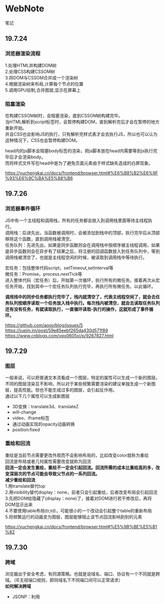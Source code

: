 # WebNote
笔记

## 19.7.24  
### 浏览器渲染流程  
1.处理HTML并构建DOM树  
2.处理CSS构建CSSOM树  
3.将DOM与CSSOM合并成一个渲染树  
4.根据渲染树来布局,计算每个节点的位置  
5.调用GPU绘制,合并图层,显示在屏幕上  
   
### 阻塞渲染  
在构建CSSOM树时，会阻塞渲染，直到CSSOM树构建完毕。  
当HTML解析到script标签时，会暂停构建DOM，直到解析完后才会在暂停的地方重新开始。  
并且CSS也会影响JS的执行，只有解析完样式表才会去执行JS，所以也可以认为这种情况下，CSS也会暂停构建DOM。  

head内的js脚本会阻塞body标签的渲染，把js脚本放在head内需要等到js执行完毕后才会渲染body。  
而将样式文件写在head中是为了避免页面元素由于样式缺失造成的白屏现象。  

https://yuchengkai.cn/docs/frontend/browser.html#%E6%B8%B2%E6%9F%93%E6%9C%BA%E5%88%B6

## 19.7.26
### 浏览器事件循环
JS中有一个主线程和调用栈，所有的任务都会放入到调用栈里面等待主线程执行。  
调用栈：后进先出，当函数被调用时，会被添加到栈中的顶部，执行完毕后从顶部移除这个函数，直到调用栈被清空。   
任务队列：先进先出，如果是同步函数则会在调用栈中按顺序被主线程调用，如果是异步函数则会在异步有了结果之后，将注册的回调函数放入到任务队列中，等到调用栈被清空了，也就是主线程空闲的时候，被读取到调用栈中等待执行。   

宏任务：包括整体代码script，setTimeout,setInterval等   
微任务：Promise，process.nextTick等   
进入整体代码（宏任务）后，开始第一次循环，执行所有的微任务。接着再次从宏任务开始，找到其中一个宏任务队列执行完毕，再执行所有微任务。以此循环。

**调用栈中的同步任务都执行完毕了，栈内就清空了，代表主线程空闲了，就会去任务队列按顺序读取一个任务放入栈中执行。每次栈内被清空，就会去读取任务队列还有没有任务，有就读取执行，一直循环读取-执行的操作，这就形成了事件循环。**

https://github.com/aooy/blog/issues/5   
https://juejin.im/post/59e85eebf265da430d571f89   
https://www.cnblogs.com/yqx0605xi/p/9267827.html

## 19.7.29
### 图层
一般来说，可以把普通文本流看成一个图层，特定的属性可以生成一个新的图层。不同的图层渲染互不影响，所以对于某些频繁需要渲染的建议单独生成一个新图层，提高性能。但也不能生成过多的图层，会引起反作用。     
通过以下几个属性可以生成新图层  
* 3D变换：translate3d、translateZ
* will-change
* video、iframe标签
* 通过动画实现的opacity动画转换
* position:fixed

### 重绘和回流
重绘是当前节点需要更改外观而不会影响布局的，比如改变color就称为重绘   
回流是布局或者几何属性需要改变就称为回流   
**回流一定会发生重绘，重绘不一定会引起回流。回流所需的成本比重绘高的多，改变深层次的节点可能会导致父节点的一系列回流。**  
**减少重绘和回流**  
1.用translate替代top  
2.用visibility替代display：none，前者只会引起重绘，后者改变布局会引起回流      
3.先把DOM给隐藏了(display：none)了，接着对DOM进行若干修改后，再将DOM显示出来   
4.不要使用table布局(tr,td)，可能很小的一个改动会引起整个table的重新布局  
5.将频繁运行的动画变为图层，图层能够阻止该节点回流影响到别的元素   

https://yuchengkai.cn/docs/frontend/browser.html#%E5%9B%BE%E5%B1%82  

## 19.7.30
### 跨域
浏览器出于安全考虑，有同源策略。也就是说域名、端口、协议有一个不同就是跨域。（IE无视端口规则，即同域名下不同端口间可以正常请求）  
**如何解决跨域**  
* JSONP：利用<script>标签没有跨域限制的漏洞。通过<script>标签指向一个需要访问的地址并提供一个回调函数来接收数据。  
JSONP只限于get请求   
* CORS:服务端设置Access-Control-Allow-Origin就可以开启CORS。该属性表示哪些域名可以访问资源，如果设置通配符则表示所有网站都可以访问资源。  
* document.domain:该方法只能应用于二级域名相同的情况下，比如id.qq.com和game.qq.com适用该方法。   
只需要给页面添加document.domain = 'qq.com'表示二级域名都相同就可以实现跨域。   
* postMessage:常用于获取嵌入页面中的第三方页面数据，一个页面发送消息，另一个页面判断来源，并接收消息。   

https://yuchengkai.cn/docs/frontend/browser.html#%E8%B7%A8%E5%9F%9F

## 19.8.1
### 原型链
```javascript
// function(){} 为构造函数
const fn = function() {}
//  prototype 指向原型（一个对象） {constructor: ƒ}
fn.prototype
//  constructor  指向原型的构造函数 
fn.prototype.constructor === fn
// __proto__  指向创建该对象的构造函数的原型  即Function.prototype
fn.__proto__  === Function.prototype
// 访问创建fn的构造函数 即Function(){} 
fn.__proto__.constructor === Function

// 创建一个对象 
const obj = {a:1}
// 对象由Object(){}创建 
obj.constructor === Object
//  对象没有prototype属性
obj.prototype === undefined
// __proto__ 指向创建该对象的构造函数的原型 即Object.prototype
obj.__proto__ === Object.prototype
```
每一个函数都有`prototype`属性，该属性指向原型。除了Function.prototype.bind()，通过bind函数生成的函数没有`prototyoe`属性。    
每一个对象都有`__proto__`属性，指向创建该对象的构造函数的原型。  
`Function.prototype`和`Object.prototype`是两个特殊的对象，他们由引擎来创建。  
函数的`prototype`是一个对象，也就是原型。  
对象的`__proto__`指向原型，`__proto__`将对象和原型连接起来组成了原型链。  

#### new 的过程
1.新生成一个对象   
2.链接到原型   
3.绑定this   
4.返回新对象   

#### Function.proto === Function.prototype
所有对象都可以通过原型链最终找到`Object.prototype`，虽然`Object.prototype`也是一个对象，但是这个对象不是`Object`创建的，而是引擎自己创建的`Object.prototype`。  
**所以可以这么说，所有实例都是对象，但是对象不一定都是实例。**  
`Function.prototype`这个实例其实是个函数，这个函数也是引擎自己创建的。  
首先引擎创建了`Object.prototype`，接着创建`Function.prototype`,并且用`__proto__`将两者连接起来。  
**所以得出结论，不是所有函数都是`new Function()`产生的**  
有了`Function.prototype`后才有了`function Function(){}`，然后其他的构造函数都是`Function()`生成的。  
由于其他构造函数都可以通过原型链找到`Function.prototype`，并且`function Function()`本质也是函数，为了不产生混乱就将`function Function()`的`__proto__`联系到`Function.prototype`上。  
   
https://github.com/KieSun/Dream/issues/2

